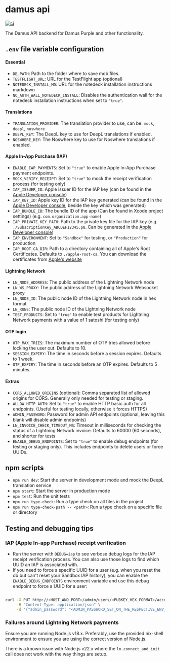 
# damus api

[![ci](https://github.com/damus-io/api/actions/workflows/node.js.yml/badge.svg)](https://github.com/damus-io/api/actions)

The Damus API backend for Damus Purple and other functionality.


## `.env` file variable configuration

#### Essential

- `DB_PATH`: Path to the folder where to save mdb files.
- `TESTFLIGHT_URL`: URL for the TestFlight app (optional)
- `NOTEDECK_INSTALL_MD`: URL for the notedeck installation instructions markdown
- `NO_AUTH_WALL_NOTEDECK_INSTALL`: Disables the authentication wall for the notedeck installation instructions when set to `"true"`.

#### Translations

- `TRANSLATION_PROVIDER`: The translation provider to use, can be: `mock`, `deepl`, `noswhere`
- `DEEPL_KEY`: The DeepL key to use for DeepL translations if enabled.
- `NOSWHERE_KEY`: The Noswhere key to use for Noswhere translations if enabled.

#### Apple In-App Purchase (IAP)

- `ENABLE_IAP_PAYMENTS`: Set to `"true"` to enable Apple In-App Purchase payment endpoints.
- `MOCK_VERIFY_RECEIPT`: Set to `"true"` to mock the receipt verification process (for testing only)
- `IAP_ISSUER_ID`: Apple issuer ID for the IAP key (can be found in the [Apple Developer console](https://appstoreconnect.apple.com/access/api/subs))
- `IAP_KEY_ID`: Apple key ID for the IAP key generated (can be found in the [Apple Developer console](https://appstoreconnect.apple.com/access/api/subs), beside the key which was generated)
- `IAP_BUNDLE_ID`: The bundle ID of the app (Can be found in Xcode project settings) (e.g. `com.organization.app-name`)
- `IAP_PRIVATE_KEY_PATH`: Path to the private key file for the IAP key (e.g. `./SubscriptionKey_ABCDEF12345.p8`. Can be generated in the [Apple Developer console](https://appstoreconnect.apple.com/access/api/subs))
- `IAP_ENVIRONMENT`: Set to `"Sandbox"` for testing, or `"Production"` for production
- `IAP_ROOT_CA_DIR`: Path to a directory containing all of Apple's Root Certificates. Defaults to `./apple-root-ca`. You can download the certificates from [Apple's website](https://www.apple.com/certificateauthority/)

#### Lightning Network

- `LN_NODE_ADDRESS`: The public address of the Lightning Network node
- `LN_WS_PROXY`: The public address of the Lightning Network Websocket proxy
- `LN_NODE_ID`: The public node ID of the Lightning Network node in hex format
- `LN_RUNE`: The public node ID of the Lightning Network node
- `TEST_PRODUCTS`: Set to `"true"` to enable test products for Lightning Network payments with a value of 1 satoshi (for testing only)


#### OTP login

- `OTP_MAX_TRIES`: The maximum number of OTP tries allowed before locking the user out. Defaults to 10.
- `SESSION_EXPIRY`: The time in seconds before a session expires. Defaults to 1 week.
- `OTP_EXPIRY`: The time in seconds before an OTP expires. Defaults to 5 minutes.

#### Extras

- `CORS_ALLOWED_ORIGINS` (optional): Comma separated list of allowed origins for CORS. Generally only needed for testing or staging.
- `ALLOW_HTTP_AUTH`: Set to `"true"` to enable HTTP basic auth for all endpoints. (Useful for testing locally, otherwise it forces HTTPS)
- `ADMIN_PASSWORD`: Password for admin API endpoints (optional, leaving this blank will disable admin endpoints)
- `LN_INVOICE_CHECK_TIMEOUT_MS`: Timeout in milliseconds for checking the status of a Lightning Network invoice. Defaults to 60000 (60 seconds), and shorter for tests
- `ENABLE_DEBUG_ENDPOINTS`: Set to `"true"` to enable debug endpoints (for testing or staging only). This includes endpoints to delete users or force UUIDs.

## npm scripts

- `npm run dev`: Start the server in development mode and mock the DeepL translation service
- `npm start`: Start the server in production mode
- `npm test`: Run the unit tests
- `npm run type-check`: Run a type check on all files in the project
- `npm run type-check-path -- <path>`: Run a type check on a specific file or directory

## Testing and debugging tips

### IAP (Apple In-app Purchase) receipt verification

- Run the server with `DEBUG=iap` to see verbose debug logs for the IAP receipt verification process. You can also use those logs to find which UUID an IAP is associated with.
- If you need to force a specific UUID for a user (e.g. when you reset the db but can't reset your Sandbox IAP history), you can enable the `ENABLE_DEBUG_ENDPOINTS` environment variable and use this debug endpoint to force a UUID for a user:
  ```
```bash
curl -X PUT http://<HOST_AND_PORT>/admin/users/<PUBKEY_HEX_FORMAT>/account-uuid \
     -H "Content-Type: application/json" \
     -d '{"admin_password": "<ADMIN_PASSWORD_SET_ON_THE_RESPECTIVE_ENV_VARIABLE>", "account_uuid": "<UUID_FOUND_ON_IAP_TRANSACTION>"}'
```

### Failures around Lightning Network payments

Ensure you are running Node.js v18.x. Preferably, use the provided nix-shell environment to ensure you are using the correct version of Node.js.

There is a known issue with Node.js v22.x where the `ln.connect_and_init` call does not work with the way things are setup.
